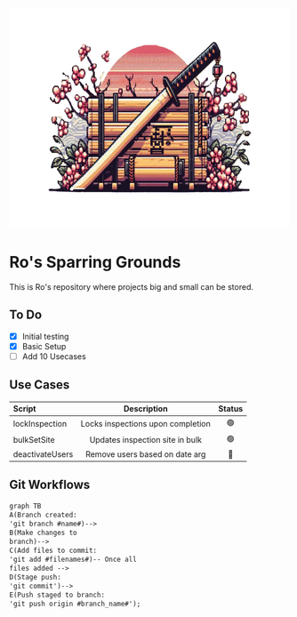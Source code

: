 <p align="center">
<img src="roBin/image.png" height="400" width="1000">
</p>

# Ro's Sparring Grounds
This is Ro's repository where projects big and small can be stored.

## To Do
- [x] Initial testing
- [X] Basic Setup
- [ ] Add 10 Usecases

## Use Cases
| Script          | Description                                       | Status        |
| :---            |    :----:                                         |    :----:     |
| lockInspection  | Locks inspections upon completion                 |       🟢      |
| bulkSetSite     | Updates inspection site in bulk                   |       🟢      |
| deactivateUsers | Remove users based on date arg                    |       🔴      | 

## Git Workflows
```mermaid
graph TB
A(Branch created:
'git branch #name#)-->
B(Make changes to
branch)-->
C(Add files to commit:
'git add #filenames#)-- Once all
files added -->
D(Stage push:
'git commit')-->
E(Push staged to branch:
'git push origin #branch_name#');
```
